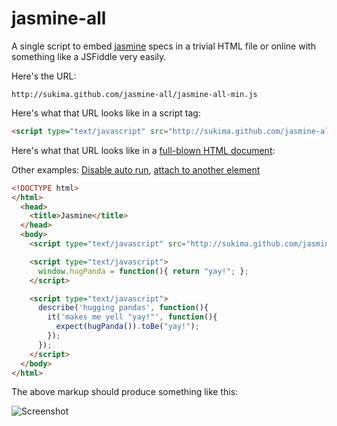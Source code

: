 # jasmine-all

A single script to embed [jasmine](http://pivotal.github.com/jasmine/) specs in a trivial HTML file or online with something like a JSFiddle very easily.

Here's the URL:

```
http://sukima.github.com/jasmine-all/jasmine-all-min.js
```

Here's what that URL looks like in a script tag:

``` html
<script type="text/javascript" src="http://sukima.github.com/jasmine-all/jasmine-all-min.js"></script>
```

Here's what that URL looks like in a [full-blown HTML document](http://sukima.github.com/jasmine-all/examples/1-min.html):

Other examples: [Disable auto run][1], [attach to another element][2]

[1]: http://sukima.github.com/jasmine-all/examples/2.html
[2]: http://sukima.github.com/jasmine-all/examples/3.html

``` html
<!DOCTYPE html>
</html>
  <head>
    <title>Jasmine</title>
  </head>
  <body>
    <script type="text/javascript" src="http://sukima.github.com/jasmine-all/jasmine-all-min.js"></script>

    <script type="text/javascript">
      window.hugPanda = function(){ return "yay!"; };
    </script>

    <script type="text/javascript">
      describe('hugging pandas', function(){
        it('makes me yell "yay!"', function(){
          expect(hugPanda()).toBe("yay!");
        });
      });
    </script>
  </body>
</html>
```

The above markup should produce something like this:

![Screenshot](http://i.minus.com/iE2SLer3L7xxC.png "Screenshot")
